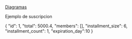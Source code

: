 <a href="https://app.diagrams.net/#G1i2X2DKgEmMp30wJYv2rINw49bmP8DYa9">Diagramas</A>



Ejemplo de suscripcion


{
  "id": 1,
  "total": 5000.4,
  "members": [],
  "installment_size": 6,
  "installment_count": 1,
  "expiration_day":10
}